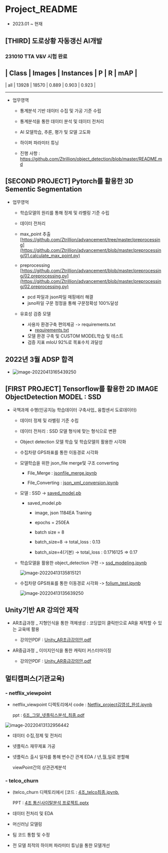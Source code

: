 # Project_README

- 2023.01 ~ 현재

## [THIRD] 도로상황 자동갱신 AI개발

### 231010 TTA V&V 시험 완료 

|  Class   |      Images  |    Instances  |     P     |     R    |     mAP   |
------------------------------------------------------------------------------
|   all    |       13928  |    18570      |   0.889   |   0.903  |    0.923  |     

---------------------------------------------------------------------------------------------------------------------------------------------------
- 업무영역
  - 통계분석 기반 데이터 수집 및 가공 기준 수립
  - 통계분석을 통한 데이터 분석 및 데이터 전처리
  - AI 모델학습, 추론, 평가 및 모델 고도화
  - 하이퍼 파라미터 튜닝
    
  - 진행 사항 : https://github.com/Ztrillion/object_detection/blob/master/README.md

## [SECOND PROJECT] Pytorch를 활용한 3D Sementic Segmentation

- 업무영억  
  - 학습모델의 원리를 통해 정제 및 라벨링 기준 수립
  
  - 데이터 전처리 
  - max_point 추출 [https://github.com/Ztrillion/advancement/tree/master/preprocessing](https://github.com/Ztrillion/advancement/blob/master/preprocessing/01.calculate_max_point.py)
  - preprocessing [https://github.com/Ztrillion/advancement/blob/master/preprocessing/02.preprocessing.py](https://github.com/Ztrillion/advancement/blob/master/preprocessing/02.preprocessing.py)
    
    
    - pcd 파일과 json파일 매핑에러 해결
    - jsno파일 구문 정정을 통해 구문정확성 100%달성
  
  - 유효성 검증 모델
    - 사용자 환경구축 편의제공 -> requirements.txt 
      - [requirements.txt](https://github.com/Ztrillion/advancement/blob/master/requirements.txt)
    - 모델 환경 구축 및 CUSTOM MODEL학습 및 테스트
    - 검증 지표 mIoU 92%로 목표수치 과달성

## 2022년 3월 ADSP 합격
  - ![image-20220413165439250](https://github.com/zerosysk/Project/blob/master/image/ADsP.png)

    
## [FIRST PROJECT] Tensorflow를 활용한 2D IMAGE ObjectDetection MODEL : SSD

- 국책과제 수행(인공지능 학습데이터 구축사업_ 융합센서 도로데이터)

    - 데이터 정제 및 라벨링 기준 수립

    - 데이터 전처리 : SSD 모델 형식에 맞는 형식으로 변환

    - Object detection 모델 학습 및 학습모델의 활용한 시각화

    - 수집차량 GPS좌표를 통한 이동경로 시각화 

      

  - 모델학습을 위한 json_file merge및 구조 converting

    - File_Merge :  [jsonfile_merge.ipynb](https://github.com/zerosysk/Project/blob/master/ObjectDetection_Modeling(ssd)/jsonfile_merge.ipynb)

    - File_Converting : [json_xml_conversion.ipynb](https://github.com/zerosysk/Project/blob/master/ObjectDetection_Modeling(ssd)/json_xml_conversion.ipynb)

      

  - 모델 : SSD -> [saved_model.pb](https://github.com/zerosysk/SelfDrive_Project/blob/master/saved_model.pb)

    - saved_model.pb

      - image, json 1184EA Traning

      - epochs = 250EA
      - batch size = 8
      - batch_size=8 -> total_loss : 0.13
      - batch_size=4(기본) -> total_loss : 0.1716125 => 0.17

    

  - 학습모델을 활용한 object_detection 구현 -> [ssd_modeling.ipynb](https://github.com/zerosysk/SelfDrive_Project/blob/master/ssd_modeling.ipynb)

    ![image-20220413135815121](https://github.com/zerosysk/Project/blob/master/image/object_detection.png)

  - 수집차량 GPS좌표를 통한 이동경로 시각화 -> [folium_test.ipynb](https://github.com/zerosysk/Project/blob/master/ObjectDetection_Modeling(ssd)/folium_test.ipynb)

    ![image-20220413135639250](https://github.com/zerosysk/Project/blob/master/image/FOLIUM_TEST.png)



## Unity기반 AR 강의안 제작
  
  - AR초급과정 _ 지형인식을 통한 객체생성 : 코딩없이 클릭만으로 AR을 제작할 수 있는 교육에 활용
    
    - 강의안PDF :  [Unity_AR초급강의안.pdf](https://github.com/zerosysk/Project/blob/master/Unity/Unity_AR초급강의안.pdf)
 
  - AR중급과정 _ 이미지인식을 통한 캐릭터 커스터마이징
    
    - 강의안PDF :  [Unity_AR중급강의안.pdf](https://github.com/zerosysk/Project/blob/master/Unity/Unity_AR중급강의안.pdf)

##  멀티캠퍼스(기관교육)

### - netflix_viewpoint

- netflix_viewpoint 디렉토리에서 code : [Netflix_project김영성_완성.ipynb](https://github.com/zerosysk/Project/blob/master/netflix_viewpoint/Netflix_project김영성_완성.ipynb)

  ppt : [6조_그알_넷플릭스분석_최종.pdf](https://github.com/zerosysk/Project/blob/master/netflix_viewpoint/6조_그알_넷플릭스분석_최종.pdf)

![image-20220413132956442](https://github.com/zerosysk/Project/blob/master/image/멀티캠퍼스_우수상.png)

- 데이터 수집,정제 및 전처리

- 넷플릭스 재무제표 가공

- 넷플릭스 출시 일자를 통해 변수간 관계 EDA / 년,월,일로 분할해 

  viewPoint간의 상관관계분석



### - telco_churn

- (telco_churn 디렉토리에서 [코드 : [4조_telco최종.ipynb](https://github.com/zerosysk/Project/blob/master/telco_churn/4조_telco최종.ipynb),  

  PPT : [4조 통신사이탈분석 프로젝트.pptx](https://github.com/zerosysk/Project/blob/master/telco_churn/4조_통신사이탈분석.pptx)

- 데이터 전처리 및 EDA
- 머신러닝 모델링
- 팀 코드 통합 및 수정
- 전 모델 최적의 하이퍼 파라미터 튜닝을 통한 모델개선

